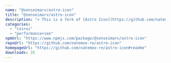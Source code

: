 ```yaml
---
name: "@senseimarv/astro-icon"
title: "@senseimarv/astro-icon"
description: "> This is a fork of [Astro Icon](https://github.com/natemoo-re/astro-icon) with `@iconify/json` as peer dependency."
categories:
  - "css+ui"
  - "performance+seo"
npmUrl: "https://www.npmjs.com/package/@senseimarv/astro-icon"
repoUrl: "https://github.com/natemoo-re/astro-icon"
homepageUrl: "https://github.com/natemoo-re/astro-icon#readme"
downloads: 35
---
```

